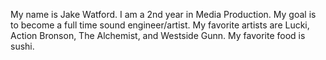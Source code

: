 My name is Jake Watford.
I am a 2nd year in Media Production.
My goal is to become a full time sound engineer/artist.
My favorite artists are Lucki, Action Bronson, The Alchemist, and Westside Gunn.
My favorite food is sushi.
